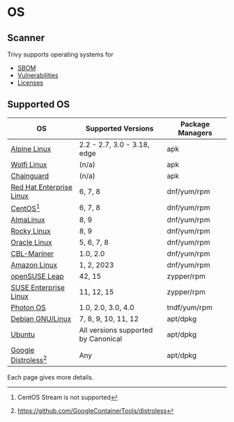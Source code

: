 # OS

## Scanner
Trivy supports operating systems for 

- [SBOM][sbom]
- [Vulnerabilities][vuln]
- [Licenses][license]

## Supported OS

| OS                                     | Supported Versions                  | Package Managers |
| -------------------------------------- | ----------------------------------- | ---------------- |
| [Alpine Linux](alpine.md)              | 2.2 - 2.7, 3.0 - 3.18, edge         | apk              |
| [Wolfi Linux](wolfi.md)                | (n/a)                               | apk              |
| [Chainguard](chainguard.md)            | (n/a)                               | apk              |
| [Red Hat Enterprise Linux](rhel.md)    | 6, 7, 8                             | dnf/yum/rpm      |
| [CentOS](centos.md)[^1]                | 6, 7, 8                             | dnf/yum/rpm      |
| [AlmaLinux](alma.md)                   | 8, 9                                | dnf/yum/rpm      |
| [Rocky Linux](rocky.md)                | 8, 9                                | dnf/yum/rpm      |
| [Oracle Linux](oracle.md)              | 5, 6, 7, 8                          | dnf/yum/rpm      |
| [CBL-Mariner](mariner.md)              | 1.0, 2.0                            | dnf/yum/rpm      |
| [Amazon Linux](amazon.md)              | 1, 2, 2023                          | dnf/yum/rpm      |
| [openSUSE Leap](suse.md)               | 42, 15                              | zypper/rpm       |
| [SUSE Enterprise Linux](suse.md)       | 11, 12, 15                          | zypper/rpm       |
| [Photon OS](photon.md)                 | 1.0, 2.0, 3.0, 4.0                  | tndf/yum/rpm     |
| [Debian GNU/Linux](debian.md)          | 7, 8, 9, 10, 11, 12                 | apt/dpkg         |
| [Ubuntu](ubuntu.md)                    | All versions supported by Canonical | apt/dpkg         |
| [Google Distroless](distroless.md)[^2] | Any                                 | apt/dpkg         |

Each page gives more details.

[^1]: CentOS Stream is not supported 
[^2]: https://github.com/GoogleContainerTools/distroless


[sbom]: ../../supply-chain/sbom.md
[vuln]: ../../scanner/vulnerability/index.md
[license]: ../../scanner/license.md